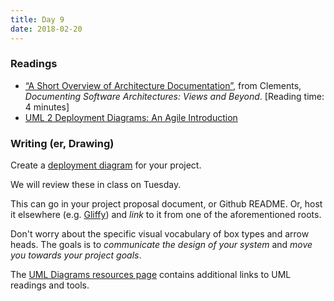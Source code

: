 ```yaml
---
title: Day 9
date: 2018-02-20
---
```


### Readings

* [“A Short Overview of Architecture Documentation”](/handouts/2018-02-16-architecture-documentation), from Clements, *Documenting Software Architectures: Views and Beyond*. \[Reading time: 4 minutes\]
* [UML 2 Deployment Diagrams: An Agile Introduction](http://www.agilemodeling.com/artifacts/deploymentDiagram.htm)

### Writing (er, Drawing)

Create a [deployment diagram](https://en.wikipedia.org/wiki/Deployment_diagram) for your project.

We will review these in class on Tuesday.

This can go in your project proposal document, or Github README. Or, host it elsewhere (e.g. [Gliffy](https://www.gliffy.com/)) and *link* to it from one of the aforementioned roots.

Don't worry about the specific visual vocabulary of box types and arrow heads. The goals is to *communicate the design of your system* and *move you towards your project goals*.

The [UML Diagrams resources page](https://github.com/olin-build/olin.build/wiki/UML-Diagrams) contains additional links to UML readings and tools.
